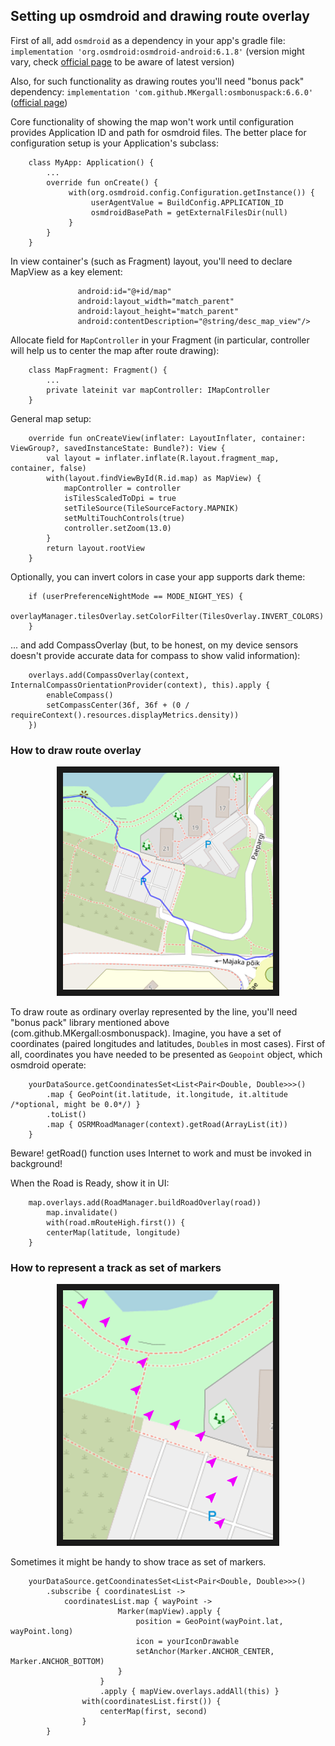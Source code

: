 ## Setting up osmdroid and drawing route overlay

First of all, add ```osmdroid``` as a dependency in your app's gradle file:
```implementation 'org.osmdroid:osmdroid-android:6.1.8'``` (version might vary, check [official page](https://github.com/osmdroid/osmdroid) to be aware of latest version)

Also, for such functionality as drawing routes you'll need "bonus pack" dependency:
```implementation 'com.github.MKergall:osmbonuspack:6.6.0'``` ([official page](https://github.com/MKergall/osmbonuspack))

Core functionality of showing the map won't work until configuration provides Application ID and path for osmdroid files. The better place for configuration setup is your Application's subclass:
```
    class MyApp: Application() {
        ...
        override fun onCreate() {
             with(org.osmdroid.config.Configuration.getInstance()) {
                  userAgentValue = BuildConfig.APPLICATION_ID
                  osmdroidBasePath = getExternalFilesDir(null)
             }
        }
    }
```

In view container's (such as Fragment) layout, you'll need to declare MapView as a key element:
```        <org.osmdroid.views.MapView
               android:id="@+id/map"
               android:layout_width="match_parent"
               android:layout_height="match_parent"
               android:contentDescription="@string/desc_map_view"/>
```

Allocate field for ```MapController``` in your Fragment (in particular, controller will help us to center the map after route drawing):
```
    class MapFragment: Fragment() {
        ...
        private lateinit var mapController: IMapController
    }
```

General map setup:
```
    override fun onCreateView(inflater: LayoutInflater, container: ViewGroup?, savedInstanceState: Bundle?): View {
        val layout = inflater.inflate(R.layout.fragment_map, container, false)
        with(layout.findViewById(R.id.map) as MapView) {
            mapController = controller
            isTilesScaledToDpi = true
            setTileSource(TileSourceFactory.MAPNIK)
            setMultiTouchControls(true)
            controller.setZoom(13.0)
        }
        return layout.rootView
    }
```

Optionally, you can invert colors in case your app supports dark theme:
```
    if (userPreferenceNightMode == MODE_NIGHT_YES) {
        overlayManager.tilesOverlay.setColorFilter(TilesOverlay.INVERT_COLORS)
    }
```

... and add CompassOverlay (but, to be honest, on my device sensors doesn't provide accurate data for compass to show valid information):
```
    overlays.add(CompassOverlay(context, InternalCompassOrientationProvider(context), this).apply {
        enableCompass()
        setCompassCenter(36f, 36f + (0 / requireContext().resources.displayMetrics.density))
    })
```

### How to draw route overlay

<div align="center"><img src="screenshots/line_preview.png" border="10"></div>

To draw route as ordinary overlay represented by the line, you'll need "bonus pack" library mentioned above (com.github.MKergall:osmbonuspack). 
Imagine, you have a set of coordinates (paired longitudes and latitudes, ```Double```s in most cases). First of all, coordinates you have needed to be presented as ```Geopoint``` object, which osmdroid operate:
```
    yourDataSource.getCoondinatesSet<List<Pair<Double, Double>>>()
        .map { GeoPoint(it.latitude, it.longitude, it.altitude /*optional, might be 0.0*/) }
        .toList()
        .map { OSRMRoadManager(context).getRoad(ArrayList(it)) 
    }
```
Beware! getRoad() function uses Internet to work and must be invoked in background! 

When the Road is Ready, show it in UI:
```
    map.overlays.add(RoadManager.buildRoadOverlay(road))
        map.invalidate()
        with(road.mRouteHigh.first()) {
        centerMap(latitude, longitude)
    }
``` 

### How to represent a track as set of markers
<div align="center">
<img src="screenshots/set_of_markers.png" border="10"/></div>

Sometimes it might be handy to show trace as set of markers.
```
    yourDataSource.getCoondinatesSet<List<Pair<Double, Double>>>()
        .subscribe { coordinatesList ->
            coordinatesList.map { wayPoint -> 
                        Marker(mapView).apply {
                            position = GeoPoint(wayPoint.lat, wayPoint.long)
                            icon = yourIconDrawable
                            setAnchor(Marker.ANCHOR_CENTER, Marker.ANCHOR_BOTTOM)
                        }
                    }
                    .apply { mapView.overlays.addAll(this) }
                with(coordinatesList.first()) {
                    centerMap(first, second)
                }       
        }
```

